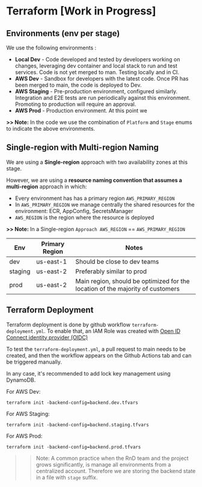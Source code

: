 # Terraform [Work in Progress]

## Environments (env per stage)

We use the following environments :

- **Local Dev** - Code developed and tested by developers working on changes, leveraging dev container and local stack to run and test services. Code is not yet merged to man. Testing locally and in CI.
- **AWS Dev** - Sandbox for developers with the latest code. Once PR has been merged to main, the code is deployed to Dev.
- **AWS Staging** - Pre-production environment, configured similarly. Integration and E2E tests are run periodically against this environment. Promoting to production will require an approval.
- **AWS Prod** - Production environment. At this point we

**>> Note:** In the code we use the combination of `Platform` and `Stage` enums to indicate the above environments. 

## Single-region with Multi-region Naming

We are using a **Single-region** approach with two availability zones at this stage.

However, we are using a **resource naming convention that assumes a multi-region** approach in which:

- Every environment has has a primary region `AWS_PRIMARY_REGION`
- In `AWS_PRIMARY_REGION` we manage centrally the shared resources for the environment:  ECR, AppConfig, SecretsManager
- `AWS_REGION` is the region where the resource is deployed

**>> Note:** In a Single-region `Approach AWS_REGION` == `AWS_PRIMARY_REGION`

| Env | Primary Region | Notes |
| --- | --- | --- |
| dev |  us-east-1 | Should be close to dev teams |
| staging | us-east-2  | Preferably similar to prod |
| prod | us-east-2 | Main region, should be optimized for the location of the majority of customers |


## Terraform Deployment
Terraform deployment is done by github workflow `terraform-deployment.yml`.
To enable that, an IAM Role was created with [Open ID Connect identity provider (OIDC)](https://docs.github.com/en/actions/deployment/security-hardening-your-deployments/configuring-openid-connect-in-amazon-web-services)

To test the `terraform-deployment.yml`, a pull request to main needs to be created, and then the workflow appears on the Github Actions tab and can be triggered manually.

In any case, it's recommended to add lock key management using DynamoDB.

For AWS Dev:
```shell
terraform init -backend-config=backend.dev.tfvars
```

For AWS Staging:
```shell
terraform init -backend-config=backend.staging.tfvars
```

For AWS Prod:
```shell
terraform init -backend-config=backend.prod.tfvars
```

>>Note: A common practice when the RnD team and the project grows significantly, is manage all environments from a centralized account. Therefore we are storing the backend state in a file with `stage` suffix.